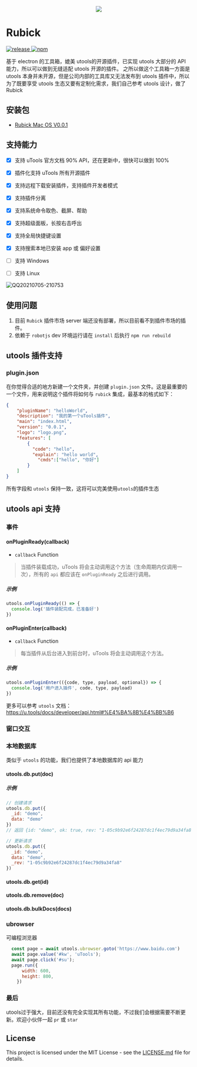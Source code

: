 <div align= "center">
<img align="center" src="https://user-images.githubusercontent.com/21073039/123022701-c3848180-d408-11eb-86ec-7727f355ea96.png" />
</div>

# Rubick

<p>
 <a href="https://github.com/clouDr-f2e/rubick/releases/tag/v0.0.1-beta">
    <img alt="release" src="https://img.shields.io/badge/release-v0.0.1-brightgreen" />
 </a>
 <a href="https://github.com/clouDr-f2e/rubick/blob/master/LICENSE">
    <img alt="npm" src="https://img.shields.io/github/license/clouDr-f2e/rubick" />
 </a>
</p>


基于 electron 的工具箱，媲美 utools的开源插件，已实现 utools 大部分的 API 能力，所以可以做到无缝适配 utools 开源的插件。
之所以做这个工具箱一方面是 utools 本身并未开源，但是公司内部的工具库又无法发布到 utools 插件中，所以为了既要享受 utools 生态又要有定制化需求，我们自己参考 utools 设计，做了 Rubick

## 安装包
* [Rubick Mac OS V0.0.1](https://github.com/clouDr-f2e/rubick/releases/tag/v0.0.1-beta.2)

## 支持能力

- [x] 支持 uTools 官方文档 90% API，还在更新中，很快可以做到 100%
- [x] 插件化支持 uTools 所有开源插件
- [x] 支持远程下载安装插件，支持插件开发者模式
- [x] 支持插件分离
- [x] 支持系统命令取色、截屏、帮助
- [x] 支持超级面板，长按右击呼出
- [x] 支持全局快捷键设置
- [x] 支持搜索本地已安装 app 或 偏好设置
- [ ] 支持 Windows
- [ ] 支持 Linux


![QQ20210705-210753](https://user-images.githubusercontent.com/21073039/124477360-8770f980-ddd6-11eb-8dc3-ba318223697f.gif)



## 使用问题
1. 目前 `Rubick` 插件市场 server 端还没有部署，所以目前看不到插件市场的插件。
2. 依赖于 `robotjs` dev 环境运行请在 `install` 后执行 `npm run rebuild`

## utools 插件支持
### plugin.json
在你觉得合适的地方新建一个文件夹，并创建 `plugin.json` 文件。这是最重要的一个文件，用来说明这个插件将如何与 `rubick` 集成，最基本的格式如下：
```json
{
	"pluginName": "helloWorld",
	"description": "我的第一个uTools插件",
	"main": "index.html",
	"version": "0.0.1",
	"logo": "logo.png",
	"features": [
		{
		  "code": "hello",
		  "explain": "hello world",
			"cmds":["hello", "你好"]
		}
	]
}
```
所有字段和 `utools` 保持一致，这将可以完美使用`utools`的插件生态

## utools api 支持

### 事件

#### onPluginReady(callback)
* `callback` Function

> 当插件装载成功，uTools 将会主动调用这个方法（生命周期内仅调用一次），所有的 `api` 都应该在 `onPluginReady` 之后进行调用。

##### 示例

```js
utools.onPluginReady(() => {
  console.log('插件装配完成，已准备好')
})
```

#### onPluginEnter(callback)
* `callback` Function

> 每当插件从后台进入到前台时，uTools 将会主动调用这个方法。

##### 示例

```js
utools.onPluginEnter(({code, type, payload, optional}) => {
  console.log('用户进入插件', code, type, payload)
})
```

更多可以参考 `utools` 文档：https://u.tools/docs/developer/api.html#%E4%BA%8B%E4%BB%B6

### 窗口交互


### 本地数据库
类似于 `utools` 的功能，我们也提供了本地数据库的 api 能力

#### utools.db.put(doc)

##### 示例
```js
// 创建请求
utools.db.put({
  _id: "demo",
  data: "demo"
})
// 返回 {id: "demo", ok: true, rev: "1-05c9b92e6f24287dc1f4ec79d9a34fa8"}

// 更新请求
utools.db.put({
  _id: "demo",
  data: "demo",
  _rev: "1-05c9b92e6f24287dc1f4ec79d9a34fa8"
})

```

#### utools.db.get(id)
#### utools.db.remove(doc)
#### utools.db.bulkDocs(docs)

### ubrowser
可编程浏览器

```js
  const page = await utools.ubrowser.goto('https://www.baidu.com')
  await page.value('#kw', 'uTools');
  await page.click('#su');
  page.run({
      width: 600,
      height: 800,
    })
```

### 最后
utools过于强大，目前还没有完全实现其所有功能，不过我们会根据需要不断更新。欢迎小伙伴一起 `pr` 或 `star`


## License
This project is licensed under the MIT License - see the [LICENSE.md](https://github.com/clouDr-f2e/rubick/blob/master/LICENSE) file for details.

